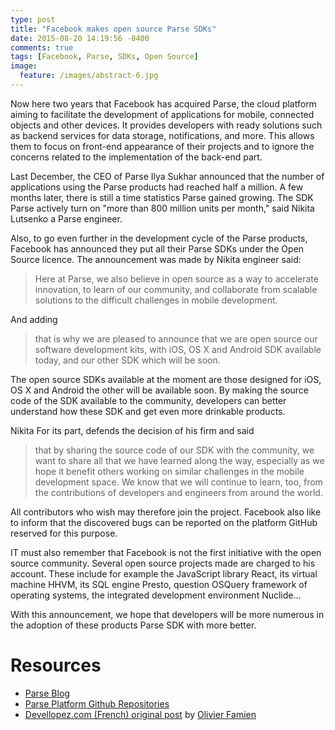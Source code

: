 ```yaml
---
type: post
title: "Facebook makes open source Parse SDKs"
date: 2015-08-20 14:19:56 -0400
comments: true
tags: [Facebook, Parse, SDKs, Open Source]
image:
  feature: /images/abstract-6.jpg
---
```


Now here two years that Facebook has acquired Parse, the cloud platform aiming to facilitate the development of applications for mobile, connected objects and other devices. It provides developers with ready solutions such as backend services for data storage, notifications, and more. This allows them to focus on front-end appearance of their projects and to ignore the concerns related to the implementation of the back-end part.

<!--more-->

Last December, the CEO of Parse Ilya Sukhar announced that the number of applications using the Parse products had reached half a million. A few months later, there is still a time statistics Parse gained growing. The SDK Parse actively turn on "more than 800 million units per month," said Nikita Lutsenko a Parse engineer.

Also, to go even further in the development cycle of the Parse products, Facebook has announced they put all their Parse SDKs under the Open Source licence. The announcement was made by Nikita engineer said:

>Here at Parse, we also believe in open source as a way to accelerate innovation, to learn of our community, and collaborate from scalable solutions to the difficult challenges in mobile development.

And adding

>that is why we are pleased to announce that we are open source our software development kits, with iOS, OS X and Android SDK available today, and our other SDK which will be soon.

The open source SDKs available at the moment are those designed for iOS, OS X and Android the other will be available soon. By making the source code of the SDK available to the community, developers can better understand how these SDK and get even more drinkable products.

Nikita For its part, defends the decision of his firm and said

>that by sharing the source code of our SDK with the community, we want to share all that we have learned along the way, especially as we hope it benefit others working on similar challenges in the mobile development space. We know that we will continue to learn, too, from the contributions of developers and engineers from around the world.

All contributors who wish may therefore join the project. Facebook also like to inform that the discovered bugs can be reported on the platform GitHub reserved for this purpose.

IT must also remember that Facebook is not the first initiative with the open source community. Several open source projects made are charged to his account. These include for example the JavaScript library React, its virtual machine HHVM, its SQL engine Presto, question OSQuery framework of operating systems, the integrated development environment Nuclide...

With this announcement, we hope that developers will be more numerous in the adoption of these products Parse SDK with more better.

# Resources

- [Parse Blog]
- [Parse Platform Github Repositories]
- [Devellopez.com (French) original post] by  [Olivier Famien]


[Parse Blog]: http://blog.parse.com/announcements/open-sourcing-our-sdks/
[Parse Platform Github Repositories]: https://github.com/ParsePlatform
[Devellopez.com (French) original post]: http://www.developpez.com/actu/88814/Facebook-rend-open-source-les-SDK-de-Parse-ses-outils-pour-l-integration-des-services-back-end-dans-les-applications-multiplateformes/
[Olivier Famien]: http://www.developpez.com/user/profil/739769/Olivier-Famien
